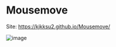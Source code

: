 # Mousemove

Site: https://kjkksu2.github.io/Mousemove/

![image](https://user-images.githubusercontent.com/80094949/135056425-9733dafb-56d0-4b4e-9da7-6c4d81097382.png)
